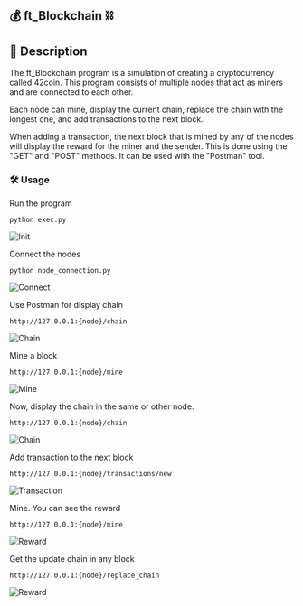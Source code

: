 ## 💰 ft_Blockchain ⛓️

## 📝 Description
The ft_Blockchain program is a simulation of creating a cryptocurrency called 42coin. This program consists of multiple nodes that act as miners and are connected to each other.

Each node can mine, display the current chain, replace the chain with the longest one, and add transactions to the next block. 

When adding a transaction, the next block that is mined by any of the nodes will display the reward for the miner and the sender. This is done using the "GET" and "POST" methods. It can be used with the "Postman" tool.

### 🛠️ Usage
Run the program 
```
python exec.py
```
![Init](./imgs/1-init.png)

Connect the nodes
```
python node_connection.py
```
![Connect](./imgs/2-connect.png)

Use Postman for display chain
```
http://127.0.0.1:{node}/chain
```
![Chain](./imgs/3-chain.png)

Mine a block
```
http://127.0.0.1:{node}/mine
```
![Mine](./imgs/4-mine.png)

Now, display the chain in the same or other node.
```
http://127.0.0.1:{node}/chain
```
![Chain](./imgs/5-chain.png)

Add transaction to the next block
```
http://127.0.0.1:{node}/transactions/new
```
![Transaction](./imgs/6-newtr.png)

Mine. You can see the reward
```
http://127.0.0.1:{node}/mine
```
![Reward](./imgs/7-minetr.png)

Get the update chain in any block
```
http://127.0.0.1:{node}/replace_chain
```
![Reward](./imgs/8-replace.png)